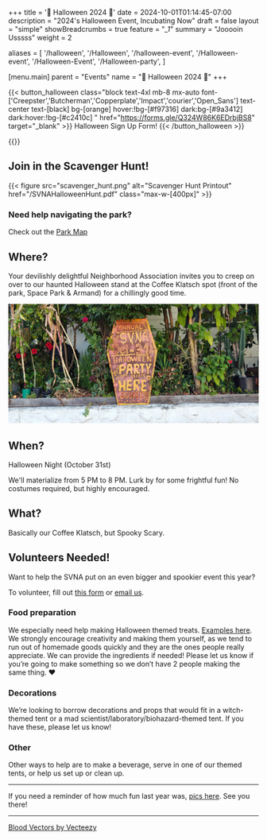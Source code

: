 +++
title = '🦇 Halloween 2024 👻'
date = 2024-10-01T01:14:45-07:00
description = "2024's Halloween Event, Incubating Now"
draft = false
layout = "simple"
showBreadcrumbs = true
feature = "*_1*"
summary = "Jooooin Usssss"
weight = 2

aliases = [
    '/halloween',
    '/Halloween',
    '/halloween-event',
    '/Halloween-event',
    '/Halloween-Event',
    '/Halloween-party',
]

[menu.main]
    parent = "Events"
    name = "👻 Halloween 2024 🦇"
+++ 
  
{{< button_halloween class="block text-4xl mb-8 mx-auto font-['Creepster','Butcherman','Copperplate','Impact','courier','Open_Sans']  text-center text-[black] bg-[orange] hover:!bg-[#f97316] dark:bg-[#9a3412] dark:hover:!bg-[#c2410c] " href="https://forms.gle/Q324W86K6EDrbjBS8" target="_blank" >}}
Halloween Sign Up Form! 
{{< /button_halloween >}}

{{<gallery class="flex flex-row justify-evenly content-start">}}

## Join in the Scavenger Hunt!

{{< figure
    src="scavenger_hunt.png"
    alt="Scavenger Hunt Printout"
    href="/SVNAHalloweenHunt.pdf"
    class="max-w-[400px]"
    >}}

### Need help navigating the park?

Check out the [Park Map](/ParkMap.pdf)

## Where?

Your devilishly delightful Neighborhood Association invites you to creep on over to our haunted Halloween stand at the Coffee Klatsch spot (front of the park, Space Park & Armand) for a chillingly good time.

![Sign showing where the Halloween Party will be](./location_sign.jpg)

## When?

Halloween Night (October 31st)

We'll materialize from 5 PM to 8 PM. Lurk by for some frightful fun! No costumes required, but highly encouraged.

## What?

Basically our Coffee Klatsch, but Spooky Scary.

## Volunteers Needed!

Want to help the SVNA put on an even bigger and spookier event this year?

To volunteer, fill out [this form](https://forms.gle/Q324W86K6EDrbjBS8) or [email us](mailto:board@santiagovilla.org).

### Food preparation

We especially need help making Halloween themed treats. [Examples here](https://docs.google.com/document/d/12rzCsex-IOuRtQ4aPW5l8SkyYQ_hQ9Wt7s3NhrI2G_8/edit?usp=sharing). We strongly encourage creativity and making them yourself, as we tend to run out of homemade goods quickly and they are the ones people really appreciate. We can provide the ingredients if needed! Please let us know if you’re going to make something so we don’t have 2 people making the same thing. ♥️

### Decorations

We’re looking to borrow decorations and props that would fit in a witch-themed tent or a mad scientist/laboratory/biohazard-themed tent. If you have these, please let us know!

### Other

Other ways to help are to make a beverage, serve in one of our themed tents, or help us set up or clean up. 

----

If you need a reminder of how much fun last year was, [pics here](/events/2023-halloween). See you there!

----

<a href="https://www.vecteezy.com/free-vector/blood">Blood Vectors by Vecteezy</a>
